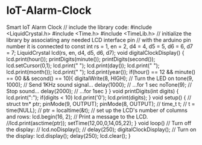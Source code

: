 # IoT-Alarm-Clock
Smart IoT Alarm Clock
// include the library code:
#include <LiquidCrystal.h>
#include <Time.h>
#include <TimeLib.h>
// initialize the library by associating any needed LCD interface pin
// with the arduino pin number it is connected to const int rs = 1, en = 2, d4 = 4, d5 = 5, d6 = 6, d7 = 7; LiquidCrystal lcd(rs, en, d4, d5, d6, d7);
void digitalClockDisplay()
{ lcd.print(hour()); printDigits(minute()); printDigits(second()); lcd.setCursor(0,1); lcd.print(" "); lcd.print(day()); lcd.print(" "); lcd.print(month()); lcd.print(" "); lcd.print(year());
if(hour() == 12 && minute() == 00 && second() == 10){ digitalWrite(8, HIGH); // Turn the LED on tone(9, 1000); // Send 1KHz sound signal...
delay(1000);        // ...for 1 sec noTone(9);     // Stop sound... delay(2000);        // ...for 1sec } }
void printDigits(int digits)
{ lcd.print(":"); if(digits < 10) lcd.print('0');
lcd.print(digits);
} void setup() {
//  struct tm* ptr; pinMode(9, OUTPUT); pinMode(8, OUTPUT);
//    time_t t;
//    t = time(NULL);
//    ptr = localtime(&t);
// set up the LCD's number of columns and rows:
lcd.begin(16, 2);
// Print a message to the LCD. //lcd.print(asctime(ptr)); setTime(12,00,0,14,05,22);
}
void loop()
// Turn off the display:
//  lcd.noDisplay();
//  delay(250); digitalClockDisplay(); // Turn on the display:
lcd.display(); delay(250); lcd.clear();
}
